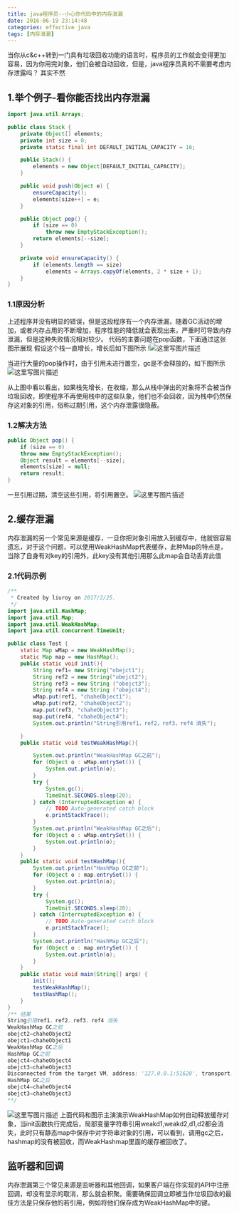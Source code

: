 ```yaml
---
title: java程序员--小心你代码中的内存泄漏
date: 2016-06-19 23:14:48
categories: effective java
tags: [内存泄漏]
---
```


当你从c&c++转到一门具有垃圾回收功能的语言时，程序员的工作就会变得更加容易，因为你用完对象，他们会被自动回收，但是，java程序员真的不需要考虑内存泄露吗？ 其实不然
## 1.举个例子-看你能否找出内存泄漏
<!--more-->
```java
import java.util.Arrays;

public class Stack {
	private Object[] elements;
	private int size = 0;
	private static final int DEFAULT_INITIAL_CAPACITY = 16;

	public Stack() {
		elements = new Object[DEFAULT_INITIAL_CAPACITY];
	}

	public void push(Object e) {
		ensureCapacity();
		elements[size++] = e;
	}

	public Object pop() {
		if (size == 0)
			throw new EmptyStackException();
		return elements[--size];
	}

	private void ensureCapacity() {
		if (elements.length == size)
			elements = Arrays.copyOf(elements, 2 * size + 1);
	}
}
```
### 1.1原因分析
上述程序并没有明显的错误，但是这段程序有一个内存泄漏，随着GC活动的增加，或者内存占用的不断增加，程序性能的降低就会表现出来，严重时可导致内存泄漏，但是这种失败情况相对较少。
代码的主要问题在pop函数，下面通过这张图示展现
假设这个栈一直增长，增长后如下图所示
!![这里写图片描述](http://pdqo4ie3j.bkt.clouddn.com/18-8-20/73672035.jpg)

当进行大量的pop操作时，由于引用未进行置空，gc是不会释放的，如下图所示
![这里写图片描述](http://pdqo4ie3j.bkt.clouddn.com/18-8-20/16777312.jpg)

从上图中看以看出，如果栈先增长，在收缩，那么从栈中弹出的对象将不会被当作垃圾回收，即使程序不再使用栈中的这些队象，他们也不会回收，因为栈中仍然保存这对象的引用，俗称过期引用，这个内存泄露很隐蔽。
### 1.2解决方法

```java
public Object pop() {
    if (size == 0)
	throw new EmptyStackException();
    Object result = elements[--size];
    elements[size] = null;
    return result;
}
```
一旦引用过期，清空这些引用，将引用置空。
![这里写图片描述](http://pdqo4ie3j.bkt.clouddn.com/18-8-20/53533093.jpg)

## 2.缓存泄漏
内存泄漏的另一个常见来源是缓存，一旦你把对象引用放入到缓存中，他就很容易遗忘，对于这个问题，可以使用WeakHashMap代表缓存，此种Map的特点是，当除了自身有对key的引用外，此key没有其他引用那么此map会自动丢弃此值
### 2.1代码示例
```java
/**
 * Created by liuroy on 2017/2/25.
 */
import java.util.HashMap;
import java.util.Map;
import java.util.WeakHashMap;
import java.util.concurrent.TimeUnit;

public class Test {
    static Map wMap = new WeakHashMap();
    static Map map = new HashMap();
    public static void init(){
        String ref1= new String("obejct1");
        String ref2 = new String("obejct2");
        String ref3 = new String ("obejct3");
        String ref4 = new String ("obejct4");
        wMap.put(ref1, "chaheObject1");
        wMap.put(ref2, "chaheObject2");
        map.put(ref3, "chaheObject3");
        map.put(ref4, "chaheObject4");
        System.out.println("String引用ref1，ref2，ref3，ref4 消失");

    }
    public static void testWeakHashMap(){

        System.out.println("WeakHashMap GC之前");
        for (Object o : wMap.entrySet()) {
            System.out.println(o);
        }
        try {
            System.gc();
            TimeUnit.SECONDS.sleep(20);
        } catch (InterruptedException e) {
            // TODO Auto-generated catch block
            e.printStackTrace();
        }
        System.out.println("WeakHashMap GC之后");
        for (Object o : wMap.entrySet()) {
            System.out.println(o);
        }
    }
    public static void testHashMap(){
        System.out.println("HashMap GC之前");
        for (Object o : map.entrySet()) {
            System.out.println(o);
        }
        try {
            System.gc();
            TimeUnit.SECONDS.sleep(20);
        } catch (InterruptedException e) {
            // TODO Auto-generated catch block
            e.printStackTrace();
        }
        System.out.println("HashMap GC之后");
        for (Object o : map.entrySet()) {
            System.out.println(o);
        }
    }
    public static void main(String[] args) {
        init();
        testWeakHashMap();
        testHashMap();
    }
}
/** 结果
String引用ref1，ref2，ref3，ref4 消失
WeakHashMap GC之前
obejct2=chaheObject2
obejct1=chaheObject1
WeakHashMap GC之后
HashMap GC之前
obejct4=chaheObject4
obejct3=chaheObject3
Disconnected from the target VM, address: '127.0.0.1:51628', transport: 'socket'
HashMap GC之后
obejct4=chaheObject4
obejct3=chaheObject3
**/
```
![这里写图片描述](http://pdqo4ie3j.bkt.clouddn.com/18-8-20/72596373.jpg)
上面代码和图示主演演示WeakHashMap如何自动释放缓存对象，当init函数执行完成后，局部变量字符串引用weakd1,weakd2,d1,d2都会消失，此时只有静态map中保存中对字符串对象的引用，可以看到，调用gc之后，hashmap的没有被回收，而WeakHashmap里面的缓存被回收了。
## 监听器和回调
内存泄漏第三个常见来源是监听器和其他回调，如果客户端在你实现的API中注册回调，却没有显示的取消，那么就会积聚。需要确保回调立即被当作垃圾回收的最佳方法是只保存他的若引用，例如将他们保存成为WeakHashMap中的键。